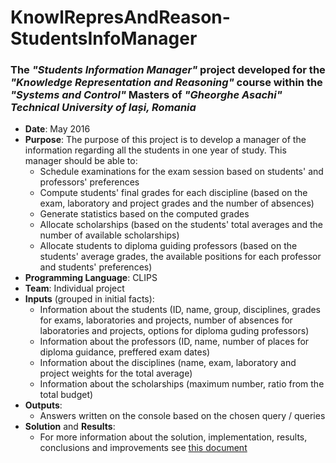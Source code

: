 # KnowlRepresAndReason-StudentsInfoManager
### The *"Students Information Manager"* project developed for the *"Knowledge Representation and Reasoning"* course within the *"Systems and Control"* Masters of *"Gheorghe Asachi" Technical University of Iași, Romania*
- **Date**: May 2016
- **Purpose**: The purpose of this project is to develop a manager of the information regarding all the students in one year of study. This manager should be able to:
  - Schedule examinations for the exam session based on students' and professors' preferences
  - Compute students' final grades for each discipline (based on the exam, laboratory and project grades and the number of absences)
  - Generate statistics based on the computed grades
  - Allocate scholarships (based on the students' total averages and the number of available scholarships)
  - Allocate students to diploma guiding professors (based on the students' average
grades, the available positions for each professor and students' preferences)
- **Programming Language**: CLIPS
- **Team**: Individual project
- **Inputs** (grouped in initial facts):
  - Information about the students (ID, name, group, disciplines, grades for exams, laboratories and projects, number of absences for laboratories and projects, options for diploma guding professors)
  - Information about the professors (ID, name, number of places for diploma guidance, preffered exam dates)
  - Information about the disciplines (name, exam, laboratory and project weights for the total average)
  - Information about the scholarships (maximum number, ratio from the total budget)
- **Outputs**:
  - Answers written on the console based on the chosen query / queries
- **Solution** and **Results**:
  - For more information about the solution, implementation, results, conclusions and improvements see [this document](documentation/Documentation.pdf)
